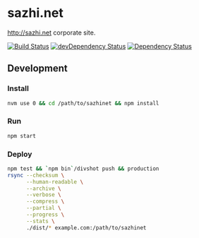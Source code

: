 sazhi.net
=========

<http://sazhi.net> corporate site.

[![Build Status](http://img.shields.io/travis/sazhinet/sazhinet/master.svg)](https://travis-ci.org/sazhinet/sazhinet)
[![devDependency Status](http://img.shields.io/david/dev/sazhinet/sazhinet.svg)](https://david-dm.org/sazhinet/sazhinet#info=devDependencies)
[![Dependency Status](http://img.shields.io/david/sazhinet/sazhinet.svg)](https://david-dm.org/sazhinet/sazhinet)

Development
-----------

### Install

````bash
nvm use 0 && cd /path/to/sazhinet && npm install
````

### Run

````bash
npm start
````

### Deploy

````bash
npm test && `npm bin`/divshot push && production
rsync --checksum \
      --human-readable \
      --archive \
      --verbose \
      --compress \
      --partial \
      --progress \
      --stats \
      ./dist/* example.com:/path/to/sazhinet
````
